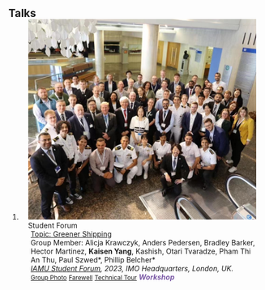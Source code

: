 <h2 id="Talks" style="margin: 2px 0px -15px;">Talks</h2>

<div class="publications">
<ol class="bibliography">

<li>
<div class="pub-row">

  <div class="col-sm-3 abbr" style="position: relative;padding-right: 15px;padding-left: 15px;">
    <img src="assets/img/IAMU-Forum.jpg" class="teaser img-fluid z-depth-1">
    <abbr class="badge">Student Forum</abbr>
  </div>

  <div class="col-sm-9" style="position: relative;padding-right: 15px;padding-left: 20px;">
    <div class="title"><a href="https://iamu-edu.org/student-forum-2023/" target="_blank">Topic: Greener Shipping</a></div>
    <div class="author">Group Member: Alicja Krawczyk, Anders Pedersen, Bradley Barker, Hector Martinez, <strong>Kaisen Yang</strong>, Kashish, Otari Tvaradze, Pham Thi An Thu, Paul Szwed*, Phillip Belcher*</div>
    <div class="periodical"><em><a href="https://iamu-edu.org/student-forum-2023/" target="_blank">IAMU Student Forum</a>, 2023, IMO Headquarters, London, UK.</em></div>
    <div class="links">
      <a href="assets/img/Group-Photo.jpg" class="btn btn-sm z-depth-0" role="button" target="_blank" style="font-size:12px;">Group Photo</a>
      <a href="assets/img/Farewell.jpg" class="btn btn-sm z-depth-0" role="button" target="_blank" style="font-size:12px;">Farewell</a>
      <a href="assets/img/Tech-tour.jpg" class="btn btn-sm z-depth-0" role="button" target="_blank" style="font-size:12px;">Technical Tour</a>
      <strong><i style="color:#7b5aa6">Workshop</i></strong>
    </div>
  </div>
</div>
</li>
  
<br>

</ol>
</div> 
